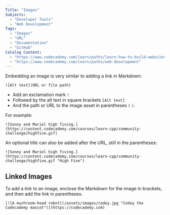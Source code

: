 ```yaml
---
Title: "Images"
Subjects:
  - "Developer Tools"
  - "Web Development"
Tags: 
  - "Images"
  - "URL"
  - "Documentation"
  - "GitHub"
Catalog Content:
  - "https://www.codecademy.com/learn/paths/learn-how-to-build-websites"
  - "https://www.codecademy.com/learn/paths/web-development"
---
```


Embedding an image is very similar to adding a link in Markdown:

```
![Alt text](URL or file path)
```
- Add an exclamation mark `!`
- Followed by the alt text in square brackets `[Alt text]`
- And the path or URL to the image asset in parentheses `(` `)`. 

For example:

```
![Sonny and Mariel high fiving.](https://content.codecademy.com/courses/learn-cpp/community-challenge/highfive.gif)
```

An optional title can also be added after the URL, still in the parentheses:

```
![Sonny and Mariel high fiving.](https://content.codecademy.com/courses/learn-cpp/community-challenge/highfive.gif "High Five")
```

## Linked Images

To add a link to an image, enclose the Markdown for the image in brackets, and then add the link in parentheses.

```
[![A mushroom-head robot](/assets/images/codey.jpg "Codey the Codecademy mascot")](https://codecademy.com)
```
